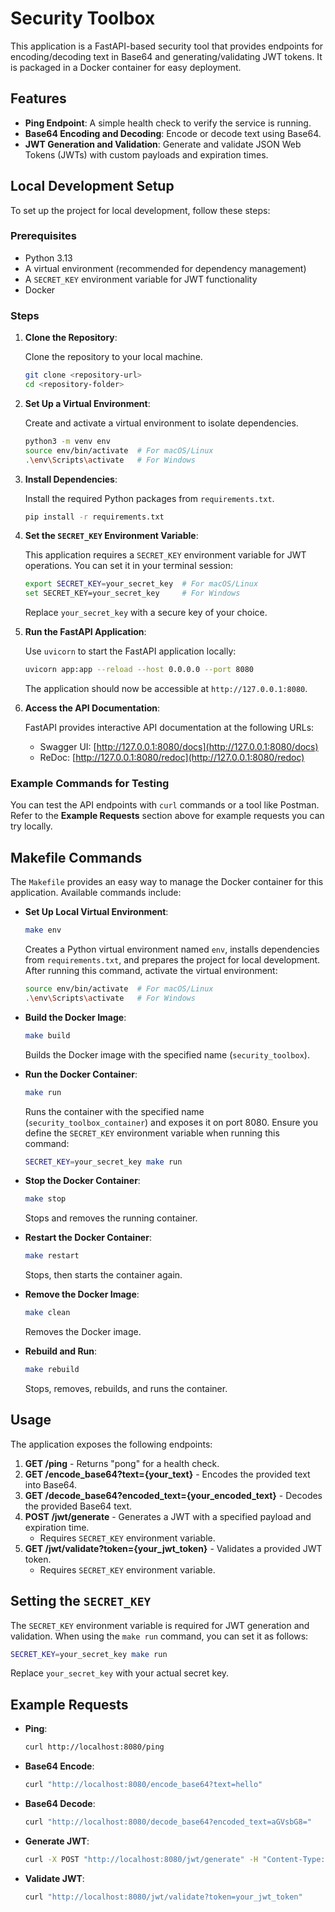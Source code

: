 # Security Toolbox

This application is a FastAPI-based security tool that provides endpoints for encoding/decoding text in Base64 and generating/validating JWT tokens. It is packaged in a Docker container for easy deployment.

## Features

- **Ping Endpoint**: A simple health check to verify the service is running.
- **Base64 Encoding and Decoding**: Encode or decode text using Base64.
- **JWT Generation and Validation**: Generate and validate JSON Web Tokens (JWTs) with custom payloads and expiration times.

## Local Development Setup

To set up the project for local development, follow these steps:

### Prerequisites

- Python 3.13
- A virtual environment (recommended for dependency management)
- A `SECRET_KEY` environment variable for JWT functionality
- Docker

### Steps

1. **Clone the Repository**:

   Clone the repository to your local machine.

   ```bash
   git clone <repository-url>
   cd <repository-folder>
   ```

2. **Set Up a Virtual Environment**:

   Create and activate a virtual environment to isolate dependencies.

   ```bash
   python3 -m venv env
   source env/bin/activate  # For macOS/Linux
   .\env\Scripts\activate   # For Windows
   ```

3. **Install Dependencies**:

   Install the required Python packages from `requirements.txt`.

   ```bash
   pip install -r requirements.txt
   ```

4. **Set the `SECRET_KEY` Environment Variable**:

   This application requires a `SECRET_KEY` environment variable for JWT operations. You can set it in your terminal session:

   ```bash
   export SECRET_KEY=your_secret_key  # For macOS/Linux
   set SECRET_KEY=your_secret_key     # For Windows
   ```

   Replace `your_secret_key` with a secure key of your choice.

5. **Run the FastAPI Application**:

   Use `uvicorn` to start the FastAPI application locally:

   ```bash
   uvicorn app:app --reload --host 0.0.0.0 --port 8080
   ```

   The application should now be accessible at `http://127.0.0.1:8080`.

6. **Access the API Documentation**:

   FastAPI provides interactive API documentation at the following URLs:
   - Swagger UI: [http://127.0.0.1:8080/docs](http://127.0.0.1:8080/docs)
   - ReDoc: [http://127.0.0.1:8080/redoc](http://127.0.0.1:8080/redoc)

### Example Commands for Testing

You can test the API endpoints with `curl` commands or a tool like Postman. Refer to the **Example Requests** section above for example requests you can try locally.


## Makefile Commands

The `Makefile` provides an easy way to manage the Docker container for this application. Available commands include:

- **Set Up Local Virtual Environment**:
  ```bash
  make env
  ```
  Creates a Python virtual environment named `env`, installs dependencies from `requirements.txt`, and prepares the project for local development. After running this command, activate the virtual environment:

  ```bash
  source env/bin/activate  # For macOS/Linux
  .\env\Scripts\activate   # For Windows
  ```

- **Build the Docker Image**:
  ```bash
  make build
  ```
  Builds the Docker image with the specified name (`security_toolbox`).

- **Run the Docker Container**:
  ```bash
  make run
  ```
  Runs the container with the specified name (`security_toolbox_container`) and exposes it on port 8080. Ensure you define the `SECRET_KEY` environment variable when running this command:
  
  ```bash
  SECRET_KEY=your_secret_key make run
  ```

- **Stop the Docker Container**:
  ```bash
  make stop
  ```
  Stops and removes the running container.

- **Restart the Docker Container**:
  ```bash
  make restart
  ```
  Stops, then starts the container again.

- **Remove the Docker Image**:
  ```bash
  make clean
  ```
  Removes the Docker image.

- **Rebuild and Run**:
  ```bash
  make rebuild
  ```
  Stops, removes, rebuilds, and runs the container.

## Usage

The application exposes the following endpoints:

1. **GET /ping** - Returns "pong" for a health check.
2. **GET /encode_base64?text={your_text}** - Encodes the provided text into Base64.
3. **GET /decode_base64?encoded_text={your_encoded_text}** - Decodes the provided Base64 text.
4. **POST /jwt/generate** - Generates a JWT with a specified payload and expiration time.
   - Requires `SECRET_KEY` environment variable.
5. **GET /jwt/validate?token={your_jwt_token}** - Validates a provided JWT token.
   - Requires `SECRET_KEY` environment variable.

## Setting the `SECRET_KEY`

The `SECRET_KEY` environment variable is required for JWT generation and validation. When using the `make run` command, you can set it as follows:

```bash
SECRET_KEY=your_secret_key make run
```

Replace `your_secret_key` with your actual secret key.

## Example Requests

- **Ping**:
  ```bash
  curl http://localhost:8080/ping
  ```

- **Base64 Encode**:
  ```bash
  curl "http://localhost:8080/encode_base64?text=hello"
  ```

- **Base64 Decode**:
  ```bash
  curl "http://localhost:8080/decode_base64?encoded_text=aGVsbG8="
  ```

- **Generate JWT**:
  ```bash
  curl -X POST "http://localhost:8080/jwt/generate" -H "Content-Type: application/json" -d '{"payload": {"user_id": 1}, "expiration_minutes": 10}'
  ```

- **Validate JWT**:
  ```bash
  curl "http://localhost:8080/jwt/validate?token=your_jwt_token"
  ```
